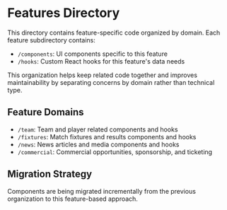 # Features Directory

This directory contains feature-specific code organized by domain. Each feature subdirectory contains:

- `/components`: UI components specific to this feature
- `/hooks`: Custom React hooks for this feature's data needs

This organization helps keep related code together and improves maintainability by separating concerns by domain rather than technical type.

## Feature Domains

- `/team`: Team and player related components and hooks
- `/fixtures`: Match fixtures and results components and hooks
- `/news`: News articles and media components and hooks
- `/commercial`: Commercial opportunities, sponsorship, and ticketing

## Migration Strategy

Components are being migrated incrementally from the previous organization to this feature-based approach.
